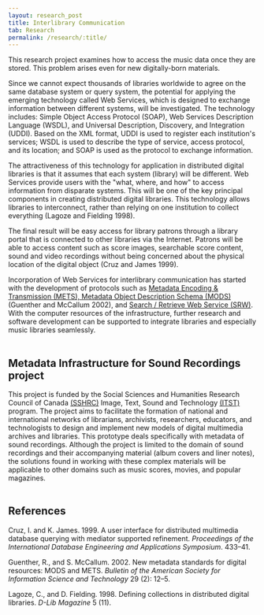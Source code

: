 ```yaml
---
layout: research_post
title: Interlibrary Communication
tab: Research
permalink: /research/:title/
---
```


This research project examines how to access the music data once they are stored. This problem arises even for new digitally-born materials.

Since we cannot expect thousands of libraries worldwide to agree on the same database system or query system, the potential for applying the emerging technology called Web Services, which is designed to exchange information between different systems, will be investigated. The technology includes: Simple Object Access Protocol (SOAP), Web Services Description Language (WSDL), and Universal Description, Discovery, and Integration (UDDI). Based on the XML format, UDDI is used to register each institution's services; WSDL is used to describe the type of service, access protocol, and its location; and SOAP is used as the protocol to exchange information.

The attractiveness of this technology for application in distributed digital libraries is that it assumes that each system (library) will be different. Web Services provide users with the "what, where, and how" to access information from disparate systems. This will be one of the key principal components in creating distributed digital libraries. This technology allows libraries to interconnect, rather than relying on one institution to collect everything (Lagoze and Fielding 1998).

The final result will be easy access for library patrons through a library portal that is connected to other libraries via the Internet. Patrons will be able to access content such as score images, searchable score content, sound and video recordings without being concerned about the physical location of the digital object (Cruz and James 1999).

Incorporation of Web Services for interlibrary communication has started with the development of protocols such as [Metadata Encoding & Transmission (METS), Metadata Object Description Schema (MODS)](http://www.loc.gov/standards/mods/) (Guenther and McCallum 2002), and [Search / Retrieve Web Service (SRW)](http://www.loc.gov/standards/sru/). With the computer resources of the infrastructure, further research and software development can be supported to integrate libraries and especially music libraries seamlessly.  
<br>

## Metadata Infrastructure for Sound Recordings project

This project is funded by the Social Sciences and Humanities Research Council of Canada [(SSHRC)](http://www.sshrc-crsh.gc.ca/) Image, Text, Sound and Technology [(ITST)](http://www.sshrc-crsh.gc.ca/funding-financement/programs-programmes/itst/research_grants-subventions_recherche-eng.aspx) program. The project aims to facilitate the formation of national and international networks of librarians, archivists, researchers, educators, and technologists to design and implement new models of digital multimedia archives and libraries. This prototype deals specifically with metadata of sound recordings. Although the project is limited to the domain of sound recordings and their accompanying material (album covers and liner notes), the solutions found in working with these complex materials will be applicable to other domains such as music scores, movies, and popular magazines.  
<br>

## References

Cruz, I. and K. James. 1999. A user interface for distributed multimedia database querying with mediator supported refinement. _Proceedings of the International Database Engineering and Applications Symposium_. 433–41.

Guenther, R., and S. McCallum. 2002. New metadata standards for digital resources: MODS and METS. _Bulletin of the American Society for Information Science and Technology_ 29 (2): 12–5.

Lagoze, C., and D. Fielding. 1998. Defining collections in distributed digital libraries. _D-Lib Magazine_ 5 (11).
